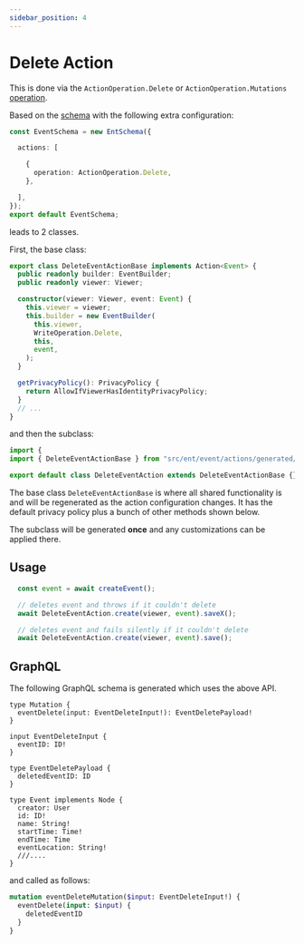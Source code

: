 ```yaml
---
sidebar_position: 4
---
```


# Delete Action

This is done via the `ActionOperation.Delete` or `ActionOperation.Mutations` [operation](/docs/ent-schema/actions#operation).

Based on the [schema](/docs/actions/action#schema) with the following extra configuration:

```ts title="src/schema/event_schema.ts"
const EventSchema = new EntSchema({

  actions: [

    {
      operation: ActionOperation.Delete,
    },

  ], 
}); 
export default EventSchema; 

```

leads to 2 classes.

First, the base class:

```ts title="src/ent/event/actions/generated/delete_event_action_base.ts"
export class DeleteEventActionBase implements Action<Event> {
  public readonly builder: EventBuilder;
  public readonly viewer: Viewer;

  constructor(viewer: Viewer, event: Event) {
    this.viewer = viewer;
    this.builder = new EventBuilder(
      this.viewer,
      WriteOperation.Delete,
      this,
      event,
    );
  }

  getPrivacyPolicy(): PrivacyPolicy {
    return AllowIfViewerHasIdentityPrivacyPolicy;
  }
  // ...
}
```

and then the subclass:

```ts title="src/ent/event/actions/delete_event_action.ts"
import {
import { DeleteEventActionBase } from "src/ent/event/actions/generated/delete_event_action_base"; 

export default class DeleteEventAction extends DeleteEventActionBase {}

```

The base class `DeleteEventActionBase` is where all shared functionality is and will be regenerated as the action configuration changes. It has the default privacy policy plus a bunch of other methods shown below.

The subclass will be generated **once** and any customizations can be applied there.

## Usage

```ts
  const event = await createEvent();

  // deletes event and throws if it couldn't delete
  await DeleteEventAction.create(viewer, event).saveX();

  // deletes event and fails silently if it couldn't delete
  await DeleteEventAction.create(viewer, event).save();
```

## GraphQL

The following GraphQL schema is generated which uses the above API.

``` title="src/graphql/generated/schema.gql"
type Mutation {
  eventDelete(input: EventDeleteInput!): EventDeletePayload!
}

input EventDeleteInput {
  eventID: ID!
}

type EventDeletePayload {
  deletedEventID: ID
}

type Event implements Node {
  creator: User
  id: ID!
  name: String!
  startTime: Time!
  endTime: Time
  eventLocation: String!
  ///.... 
}

```

and called as follows:

```graphql
mutation eventDeleteMutation($input: EventDeleteInput!) {
  eventDelete(input: $input) {
    deletedEventID
  }
}
```
